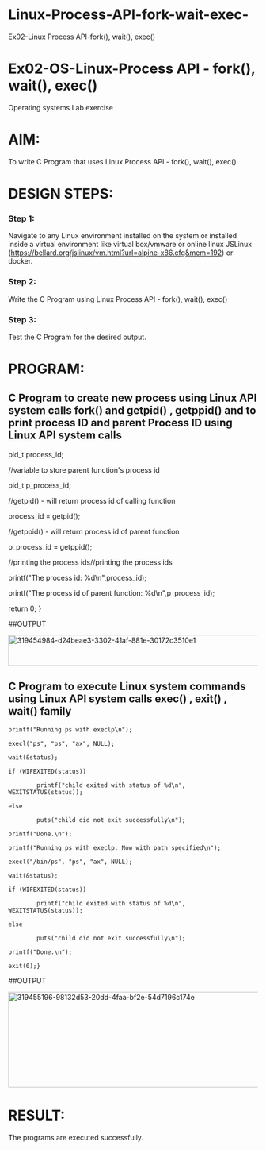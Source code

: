 # Linux-Process-API-fork-wait-exec-
Ex02-Linux Process API-fork(), wait(), exec()
# Ex02-OS-Linux-Process API - fork(), wait(), exec()
Operating systems Lab exercise


# AIM:
To write C Program that uses Linux Process API - fork(), wait(), exec()

# DESIGN STEPS:

### Step 1:

Navigate to any Linux environment installed on the system or installed inside a virtual environment like virtual box/vmware or online linux JSLinux (https://bellard.org/jslinux/vm.html?url=alpine-x86.cfg&mem=192) or docker.

### Step 2:

Write the C Program using Linux Process API - fork(), wait(), exec()

### Step 3:

Test the C Program for the desired output. 

# PROGRAM:

## C Program to create new process using Linux API system calls fork() and getpid() , getppid() and to print process ID and parent Process ID using Linux API system calls


pid_t process_id;

//variable to store parent function's process id

pid_t p_process_id;

//getpid() - will return process id of calling function

process_id = getpid();

//getppid() - will return process id of parent function

p_process_id = getppid();

//printing the process ids//printing the process ids

printf("The process id: %d\n",process_id);

printf("The process id of parent function: %d\n",p_process_id);

return 0; }










##OUTPUT

<img width="854" height="62" alt="319454984-d24beae3-3302-41af-881e-30172c3510e1" src="https://github.com/user-attachments/assets/547db892-9714-4a48-a7e1-afbe8e785e7a" />







## C Program to execute Linux system commands using Linux API system calls exec() , exit() , wait() family





    printf("Running ps with execlp\n");
    
    execl("ps", "ps", "ax", NULL);
    
    wait(&status);
    
    if (WIFEXITED(status))
    
            printf("child exited with status of %d\n", WEXITSTATUS(status));
            
    else
    
            puts("child did not exit successfully\n");
            
    printf("Done.\n");

    printf("Running ps with execlp. Now with path specified\n");
    
    execl("/bin/ps", "ps", "ax", NULL);
    
    wait(&status);
    
    if (WIFEXITED(status))
    
            printf("child exited with status of %d\n", WEXITSTATUS(status));
            
    else
    
            puts("child did not exit successfully\n");
            
    printf("Done.\n");
    
    exit(0);}




















##OUTPUT




<img width="855" height="193" alt="319455196-98132d53-20dd-4faa-bf2e-54d7196c174e" src="https://github.com/user-attachments/assets/74dd8a93-3f5a-4974-adb0-f61d9aca431b" />














# RESULT:
The programs are executed successfully.
